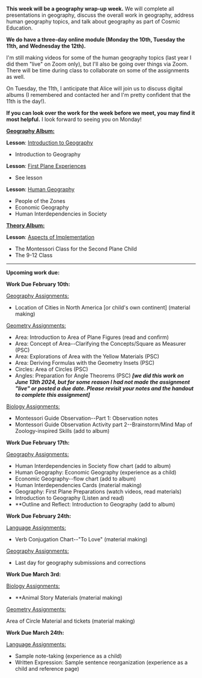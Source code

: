 
**This week will be a geography wrap-up week.** We will complete all presentations in geography, discuss the overall work in geography, address human geography topics, and talk about geography as part of Cosmic Education. 

**We do have a three-day online module (Monday the 10th, Tuesday the 11th, and Wednesday the 12th).** 

I'm still making videos for some of the human geography topics (last year I did them "live" on Zoom only), but I'll also be going over things via Zoom. There will be time during class to collaborate on some of the assignments as well. 

On Tuesday, the 11th, I anticipate that Alice will join us to discuss digital albums (I remembered and contacted her and I'm pretty confident that the 11th is the day!). 

**If you can look over the work for the week before we meet, you may find it most helpful.** I look forward to seeing you on Monday!

[**Geography Album:**](https://montessorinorthwest.populiweb.com/router/courseofferings/10738320/lessons/index)

**Lesson**: [Introduction to Geography](https://montessorinorthwest.populiweb.com/router/courseofferings/10738320/lessons/12679933/show)

- Introduction to Geography

**Lesson**: [First Plane Experiences](https://montessorinorthwest.populiweb.com/router/courseofferings/10738320/lessons/12679934/show)

- See lesson

**Lesson**: [Human Geography](https://montessorinorthwest.populiweb.com/router/courseofferings/10738320/lessons/12679942/show)

- People of the Zones
- Economic Geography
- Human Interdependencies in Society

[**Theory Album:**](https://montessorinorthwest.populiweb.com/router/courseofferings/10738327/lessons/index)

**Lesson**: [Aspects of Implementation](https://montessorinorthwest.populiweb.com/router/courseofferings/10738327/lessons/12679780/show)

- The Montessori Class for the Second Plane Child
- The 9-12 Class

__________________________________________________

**Upcoming work due:**

**Work Due February 10th:**

[Geography Assignments:](https://montessorinorthwest.populiweb.com/router/courseofferings/10738320/assignments/index)

- Location of Cities in North America [or child's own continent] (material making)

[Geometry Assignments:](https://montessorinorthwest.populiweb.com/router/courseofferings/10738321/assignments/index)

- Area: Introduction to Area of Plane Figures (read and confirm)
- Area: Concept of Area--Clarifying the Concepts/Square as Measurer (PSC)
- Area: Explorations of Area with the Yellow Materials (PSC)
- Area: Deriving Formulas with the Geometry Insets (PSC)
- Circles: Area of Circles (PSC)
- Angles: Preparation for Angle Theorems (PSC) **_[we did this work on June 13th 2024, but for some reason I had not made the assignment "live" or posted a due date. Please revisit your notes and the handout to complete this assignment]_**

[Biology Assignments:](https://montessorinorthwest.populiweb.com/router/courseofferings/10738319/assignments/index)

- Montessori Guide Observation--Part 1: Observation notes
- Montessori Guide Observation Activity part 2--Brainstorm/Mind Map of Zoology-inspired Skills (add to album)

**Work Due February 17th:**

[Geography Assignments:](https://montessorinorthwest.populiweb.com/router/courseofferings/10738320/assignments/index)

- Human Interdependencies in Society flow chart (add to album)
- Human Geography: Economic Geography (experience as a child)
- Economic Geography--flow chart (add to album)
- Human Interdependencies Cards (material making)
- Geography: First Plane Preparations (watch videos, read materials)
- Introduction to Geography (Listen and read)
- **Outline and Reflect: Introduction to Geography (add to album)

**Work Due February 24th:**

[Language Assignments:](https://montessorinorthwest.populiweb.com/router/courseofferings/10738323/assignments/index)

- Verb Conjugation Chart--"To Love" (material making)

[Geography Assignments:](https://montessorinorthwest.populiweb.com/router/courseofferings/10738320/assignments/index)

- Last day for geography submissions and corrections

**Work Due March 3rd:**

[Biology Assignments:](https://montessorinorthwest.populiweb.com/router/courseofferings/10738319/assignments/index)

- **Animal Story Materials (material making)

[Geometry Assignments:](https://montessorinorthwest.populiweb.com/router/courseofferings/10738321/assignments/index)

Area of Circle Material and tickets (material making)

**Work Due March 24th:**

[Language Assignments:](https://montessorinorthwest.populiweb.com/router/courseofferings/10738323/assignments/index)

- Sample note-taking (experience as a child)
- Written Expression: Sample sentence reorganization (experience as a child and reference page)